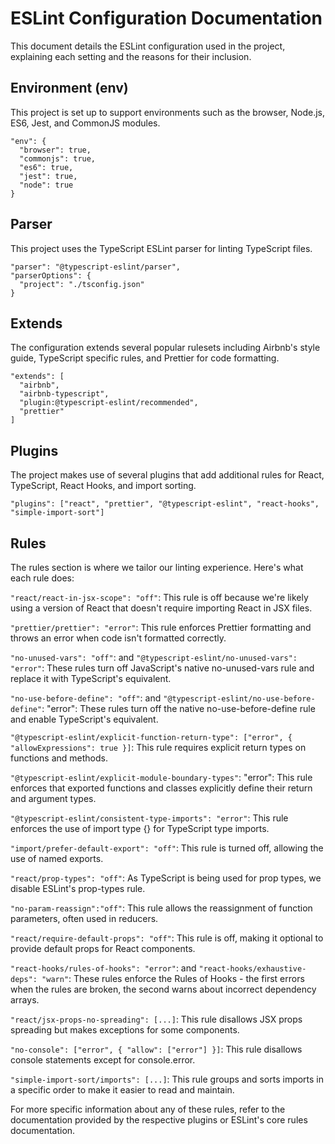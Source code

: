 # ESLint Configuration Documentation
This document details the ESLint configuration used in the project, explaining each setting and the reasons for their inclusion.

## Environment (env)
This project is set up to support environments such as the browser, Node.js, ES6, Jest, and CommonJS modules.

```
"env": {
  "browser": true,
  "commonjs": true,
  "es6": true,
  "jest": true,
  "node": true
}
```
## Parser
This project uses the TypeScript ESLint parser for linting TypeScript files.

```
"parser": "@typescript-eslint/parser",
"parserOptions": {
  "project": "./tsconfig.json"
}
```
## Extends
The configuration extends several popular rulesets including Airbnb's style guide, TypeScript specific rules, and Prettier for code formatting.

```
"extends": [
  "airbnb",
  "airbnb-typescript",
  "plugin:@typescript-eslint/recommended",
  "prettier"
]
```
## Plugins
The project makes use of several plugins that add additional rules for React, TypeScript, React Hooks, and import sorting.

```
"plugins": ["react", "prettier", "@typescript-eslint", "react-hooks", "simple-import-sort"]
```
## Rules
The rules section is where we tailor our linting experience. Here's what each rule does:

`"react/react-in-jsx-scope": "off"`: This rule is off because we're likely using a version of React that doesn't require importing React in JSX files.

`"prettier/prettier": "error"`: This rule enforces Prettier formatting and throws an error when code isn't formatted correctly.

`"no-unused-vars": "off"`: and `"@typescript-eslint/no-unused-vars": "error"`: These rules turn off JavaScript's native no-unused-vars rule and replace it with TypeScript's equivalent.

`"no-use-before-define": "off"`: and `"@typescript-eslint/no-use-before-define"`: "error": These rules turn off the native no-use-before-define rule and enable TypeScript's equivalent.

`"@typescript-eslint/explicit-function-return-type": ["error", { "allowExpressions": true }]`: This rule requires explicit return types on functions and methods.

`"@typescript-eslint/explicit-module-boundary-types"`: "error": This rule enforces that exported functions and classes explicitly define their return and argument types.

`"@typescript-eslint/consistent-type-imports": "error"`: This rule enforces the use of import type {} for TypeScript type imports.

`"import/prefer-default-export": "off"`: This rule is turned off, allowing the use of named exports.

`"react/prop-types": "off"`: As TypeScript is being used for prop types, we disable ESLint's prop-types rule.

`"no-param-reassign":"off"`: This rule allows the reassignment of function parameters, often used in reducers.

`"react/require-default-props": "off"`: This rule is off, making it optional to provide default props for React components.

`"react-hooks/rules-of-hooks": "error"`: and `"react-hooks/exhaustive-deps": "warn"`: These rules enforce the Rules of Hooks - the first errors when the rules are broken, the second warns about incorrect dependency arrays.

`"react/jsx-props-no-spreading": [...]`: This rule disallows JSX props spreading but makes exceptions for some components.

`"no-console": ["error", { "allow": ["error"] }]`: This rule disallows console statements except for console.error.

`"simple-import-sort/imports": [...]`: This rule groups and sorts imports in a specific order to make it easier to read and maintain.

For more specific information about any of these rules, refer to the documentation provided by the respective plugins or ESLint's core rules documentation.
